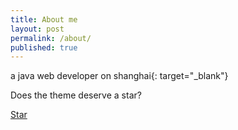```yaml
---
title: About me
layout: post
permalink: /about/
published: true
---
```


a java web developer on shanghai{: target="_blank"}

Does the theme deserve a star?

<a class="github-button" href="https://github.com/jianjustin" data-style="mega" data-count-href="/jianjustin/stargazers" data-count-api="/repos/jianjustin/hagura#stargazers_count" data-count-aria-label="# stargazers on GitHub" aria-label="Star sharu725/hagura on GitHub">Star</a>
<script async defer src="https://buttons.github.io/buttons.js"></script>
